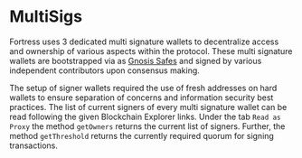 # MultiSigs

Fortress uses 3 dedicated multi signature wallets to decentralize access and ownership of various aspects within the protocol. These multi signature wallets are bootstrapped via as [Gnosis Safes](https://app.safe.global) and signed by various independent contributors upon consensus making.

The setup of signer wallets required the use of fresh addresses on hard wallets to ensure separation of concerns and information security best practices. The list of current signers of every multi signature wallet can be read following the given Blockchain Explorer links. Under the tab `Read as Proxy` the method `getOwners` returns the current list of signers. Further, the method `getThreshold` returns the currently required quorum for signing transactions.
